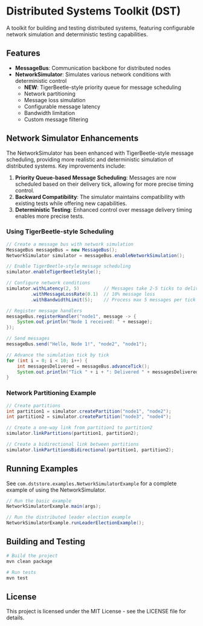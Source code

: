 # Distributed Systems Toolkit (DST)

A toolkit for building and testing distributed systems, featuring configurable network simulation and deterministic testing capabilities.

## Features

- **MessageBus**: Communication backbone for distributed nodes
- **NetworkSimulator**: Simulates various network conditions with deterministic control
  - **NEW**: TigerBeetle-style priority queue for message scheduling
  - Network partitioning
  - Message loss simulation
  - Configurable message latency
  - Bandwidth limitation
  - Custom message filtering

## Network Simulator Enhancements

The NetworkSimulator has been enhanced with TigerBeetle-style message scheduling, providing more realistic and deterministic simulation of distributed systems. Key improvements include:

1. **Priority Queue-based Message Scheduling**: Messages are now scheduled based on their delivery tick, allowing for more precise timing control.
2. **Backward Compatibility**: The simulator maintains compatibility with existing tests while offering new capabilities.
3. **Deterministic Testing**: Enhanced control over message delivery timing enables more precise tests.

### Using TigerBeetle-style Scheduling

```java
// Create a message bus with network simulation
MessageBus messageBus = new MessageBus();
NetworkSimulator simulator = messageBus.enableNetworkSimulation();

// Enable TigerBeetle-style message scheduling
simulator.enableTigerBeetleStyle();

// Configure network conditions
simulator.withLatency(2, 5)         // Messages take 2-5 ticks to deliver
         .withMessageLossRate(0.1)  // 10% message loss
         .withBandwidthLimit(5);    // Process max 5 messages per tick

// Register message handlers
messageBus.registerHandler("node1", message -> {
    System.out.println("Node 1 received: " + message);
});

// Send messages
messageBus.send("Hello, Node 1!", "node2", "node1");

// Advance the simulation tick by tick
for (int i = 0; i < 10; i++) {
    int messagesDelivered = messageBus.advanceTick();
    System.out.println("Tick " + i + ": Delivered " + messagesDelivered + " messages");
}
```

### Network Partitioning Example

```java
// Create partitions
int partition1 = simulator.createPartition("node1", "node2");
int partition2 = simulator.createPartition("node3", "node4");

// Create a one-way link from partition1 to partition2
simulator.linkPartitions(partition1, partition2);

// Create a bidirectional link between partitions
simulator.linkPartitionsBidirectional(partition1, partition2);
```

## Running Examples

See `com.dststore.examples.NetworkSimulatorExample` for a complete example of using the NetworkSimulator.

```java
// Run the basic example
NetworkSimulatorExample.main(args);

// Run the distributed leader election example
NetworkSimulatorExample.runLeaderElectionExample();
```

## Building and Testing

```bash
# Build the project
mvn clean package

# Run tests
mvn test
```

## License

This project is licensed under the MIT License - see the LICENSE file for details. 